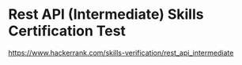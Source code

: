# Rest API (Intermediate) Skills Certification Test

https://www.hackerrank.com/skills-verification/rest_api_intermediate